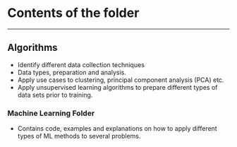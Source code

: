 # Contents of the folder

--------------------------

## Algorithms
  
* Identify different data collection techniques
* Data types, preparation and analysis.
* Apply use cases to clustering, principal component analysis (PCA) etc.
* Apply unsupervised learning algorithms to prepare different types of data sets prior to training.

### Machine Learning Folder

* Contains code, examples and explanations on how to apply different types of ML methods to several problems.
